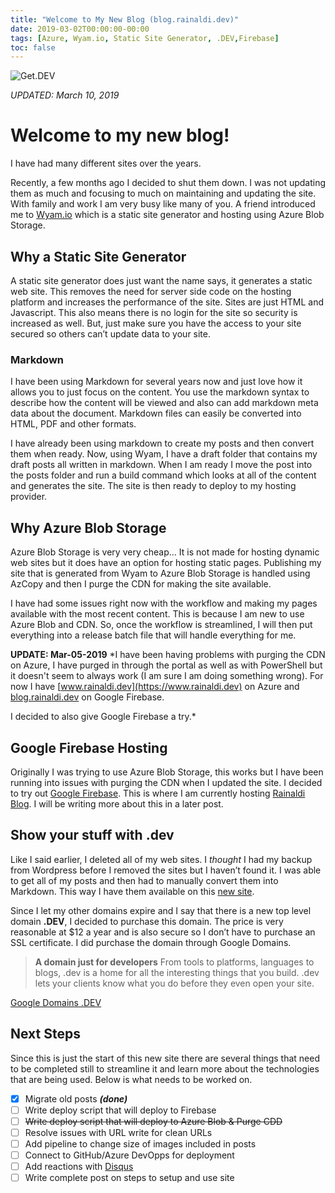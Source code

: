 ```yaml
---
title: "Welcome to My New Blog (blog.rainaldi.dev)"
date: 2019-03-02T00:00:00-00:00
tags: [Azure, Wyam.io, Static Site Generator, .DEV,Firebase]
toc: false
---
```

![Get.DEV](/images/2019/getdotdev.png)

*UPDATED: March 10, 2019*

# Welcome to my new blog!
I have had many different sites over the years.

Recently, a few months ago I decided to shut them down. I was not updating them as much and focusing to much on maintaining and updating the site. With family and work I am very busy like many of you. A friend introduced me to [Wyam.io](https://www.wyam.io) which is a static site generator and hosting using Azure Blob Storage.

## Why a Static Site Generator
A static site generator does just want the name says, it generates a static web site. This removes the need for server side code on the hosting platform and increases the performance of the site. Sites are just HTML and Javascript. This also means there is no login for the site so security is increased as well. But, just make sure you have the access to your site secured so others can’t update data to your site.

### Markdown
I have been using Markdown for several years now and just love how it allows you to just focus on the content. You use the markdown syntax to describe how the content will be viewed and also can add markdown meta data about the document. Markdown files can easily be converted into HTML, PDF and other formats.

I have already been using markdown to create my posts and then convert them when ready. Now, using Wyam, I have a draft folder that contains my draft posts all written in markdown. When I am ready I move the post into the posts folder and run a build command which looks at all of the content and generates the site. The site is then ready to deploy to my hosting provider.

## Why Azure Blob Storage
Azure Blob Storage is very very cheap... It is not made for hosting dynamic web sites but it does have an option for hosting static pages. Publishing my site that is generated from Wyam to Azure Blob Storage is handled using AzCopy and then I purge the CDN for making the site available.

I have had some issues right now with the workflow and making my pages available with the most recent content. This is because I am new to use Azure Blob and CDN. So, once the workflow is streamlined, I will then put everything into a release batch file that will handle everything for me.

**UPDATE: Mar-05-2019**
*I have been having problems with purging the CDN on Azure, I have purged in through the portal as well as with PowerShell but it doesn't seem to always work (I am sure I am doing something wrong). For now I have [www.rainaldi.dev](https://www.rainaldi.dev) on Azure and [blog.rainaldi.dev](https://blog.rainaldi.dev) on Google Firebase.

I decided to also give Google Firebase a try.*

## Google Firebase Hosting
Originally I was trying to use Azure Blob Storage, this works but I have been running into issues with purging the CDN when I updated the site. I decided to try out [Google Firebase](https://firebase.google.com). This is where I am currently hosting [Rainaldi Blog](https://blog.rainaldi.dev). I will be writing more about this in a later post.


## Show your stuff with .dev
Like I said earlier, I deleted all of my web sites. I *thought* I had my backup from Wordpress before I removed the sites but I haven’t found it. I was able to get all of my posts and then had to manually convert them into Markdown. This way I have them available on this [new site](https://www.rainaldi.dev).

Since I let my other domains expire and I say that there is a new top level domain **.DEV**, I decided to purchase this domain. The price is very reasonable at $12 a year and is also secure so I don’t have to purchase an SSL certificate. I did purchase the domain through Google Domains.

> **A domain just for developers**
> From tools to platforms, languages to blogs, .dev is a home for all the interesting things that
> you build. .dev lets your clients know what you do before they even open your site.

[Google Domains .DEV](https://get.dev)

## Next Steps
Since this is just the start of this new site there are several things that need to be completed still to streamline it and learn more about the technologies that are being used. Below is what needs to be worked on.

- [x] Migrate old posts ***(done)***
- [ ] Write deploy script that will deploy to Firebase
- [ ] ~~Write deploy script that will deploy to Azure Blob & Purge CDD~~
- [ ] Resolve issues with URL write for clean URLs
- [ ] Add pipeline to change size of images included in posts
- [ ] Connect to GitHub/Azure DevOpps for deployment
- [ ] Add reactions with [Disqus](https://disqus.com)
- [ ] Write complete post on steps to setup and use site
